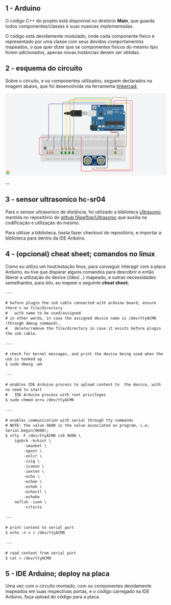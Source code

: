 ## 1 - Arduino

O código C++ do projeto está disponível no diretório **Main**, que guarda todos componentes/classes
e suas nuances implementadas.

O código está devidamente modulado, onde cada componente físico é representado por uma classe
com seus devidos comportamentos mapeados, o que quer dizer que se componentes físicos do mesmo
tipo forem adicionados, apenas novas instâncias devem ser obtidas.

## 2 - esquema do circuito

Sobre o circuito, e os componentes utilizados, seguem declarados na imagem abaixo,
que foi desenvolvida via ferramenta [tinkercad](www.tinkercad.com);

![](../imgs/fiap-iot-test.png)

--

## 3 - sensor ultrasonico hc-sr04

Para o sensor ultrasonico de distância, foi utilizado a biblioteca [Ultrasonic](https://github.com/filipeflop/Ultrasonic)
mantida no repositório do [github filipeflop/Ultrasonic](https://github.com/filipeflop/Ultrasonic)
que auxilia na codificação e utilização do mesmo.

Para utilizar a biblioteca, basta fazer checkout do repositório, e importar a biblioteca para
dentro da IDE Arduino.

## 4 - (opcional) cheat sheet; comandos no linux

Como eu utilizo um host/estação linux, para conseguir interagir com a placa Arduino, eu
tive que disparar alguns comandos para descobrir e então liberar a utilização do device (/dev/...)
mapeado, e outras necessidades semelhantes, para isto, eu mapeei o seguinte **cheat sheet**;

```
---

# before plugin the usb cable connected with arduino board, ensure there's no file/directory
#   with name to be used/assigned
# in other words, in case the assigned device name is /dev/ttyACM0 (through dmesg command),
#   delete/remove the file/directory in case it exists before plugin the usb cable.

---

# check for kernel messages, and print the device being used when the usb is hooked up
$ sudo dmesg -wH

---

# enables IDE Arduino process to upload content to  the device, with no need to start
#   IDE Arduino process with root privileges
$ sudo chmod a+rw /dev/ttyACM0

---

# enables communication with serial through tty commands
# NOTE: the value 9600 is the value associated on program, i.e; Serial.begin(9600);
$ stty -F /dev/ttyACM0 cs8 9600 \
    ignbrk -brkint \
        -imaxbel \
        -opost \
        -onlcr \
        -isig \
        -icanon \
        -iexten \
        -echo \
        -echoe \
        -echok \
        -echoctl \
        -echoke 
    noflsh -ixon \
        -crtscts

---

# print content to serial port
$ echo -n s > /dev/ttyACM0

---

# read content from serial port
$ cat < /dev/ttyACM0
```

## 5 - IDE Arduino; deploy na placa

Uma vez com o circuito montado, com os componentes devidamente mapeados em suas respectivas
portas, e o código carregado na IDE Arduino, faça upload do código para a placa.